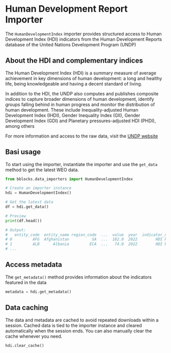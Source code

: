 # Human Development Report Importer

The `HumanDevelopmentIndex` importer provides structured access to Human Development Index (HDI) indicators
from the Human Development Reports database of the United Nations Development Program (UNDP)

## About the HDI and complementary indices

The Human Development Index (HDI) is a summary measure of average achievement in key dimensions of human development: 
a long and healthy life, being knowledgeable and having a decent standard of living. 

In addition to the HDI, the UNDP also computes and publishes  composite indices to capture broader dimensions of human 
development, identify groups falling behind in human progress and monitor the distribution of human development. These 
include Inequality-adjusted Human Development Index (IHDI), Gender Inequality Index (GII), Gender Development Index 
(GDI) and Planetary pressures-adjusted HDI (PHDI), among others

For more information and access to the raw data, visit the [UNDP website](https://hdr.undp.org/)

## Basi usage

To start using the importer, instantiate the importer and use the `get_data` method to get the latest WEO data.

```python
from bblocks.data_importers import HumanDevelopmentIndex

# Create an importer instance
hdi = HumanDevelopmentIndex()

# Get the latest data
df = hdi.get_data()

# Preview
print(df.head())

# Output: 
#   entity_code  entity_name region_code  ...  value  year  indicator_name
# 0         AFG  Afghanistan          SA  ...  182.0  2022        HDI Rank
# 1         ALB      Albania         ECA  ...   74.0  2022        HDI Rank
# ...
```

## Access metadata

The `get_metadata()` method provides information about the indicators featured in the data

```python
metadata = hdi.get_metadata()
```

## Data caching
The data and metadata are cached to avoid repeated downloads within a session. Cached data is tied to the importer 
instance and cleared automatically when the session ends. You can also manually clear the cache whenever you need.

```python
hdi.clear_cache()
```